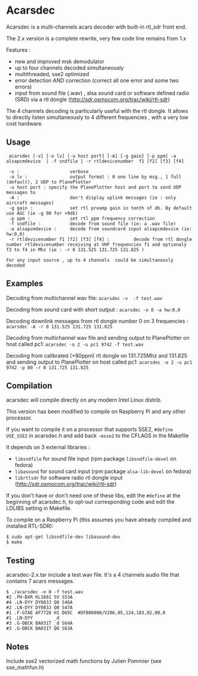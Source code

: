 Acarsdec
========

Acarsdec is a multi-channels acars decoder with built-in rtl_sdr front end.

The 2.x version is a complete rewrite, very few code line remains from 1.x

Features :

 - new and improved msk demodulator
 - up to four channels decoded simultaneously
 - multithreaded, sse2 optimized 
 - error detection AND correction (correct all one error and some two errors)
 - input from sound file (.wav) , alsa sound card or software defined radio (SRD) via a rtl dongle (http://sdr.osmocom.org/trac/wiki/rtl-sdr) 

The 4 channels decoding is particularly useful with the rtl dongle. It allows to directly listen simultaneously to 4 different frequencies , with a very low cost hardware.


Usage
-----
```
 acarsdec [-v] [-o lv] [-u host port] [-A] [-g gain] [-p ppm] -a alsapcmdevice  | -f sndfile | -r rtldevicenumber  f1 [f2] [f3] [f4]

 -v :                   verbose
 -o lv :                output format : 0 one line by msg., 1 full (default), 2 UDP to PlanePlotter
 -u host port : specify the PlanePlotter host and port to send UDP messages to
 -A :                   don't display uplink messages (ie : only aircraft messages)
 -g gain :              set rtl preamp gain in tenth of db. By default use AGC (ie -g 90 for +9db)
 -p ppm :               set rtl ppm frequency correction
 -f sndfile :           decode from sound file (ie: a .wav file)
 -a alsapcmdevice :     decode from soundcard input alsapcmdevice (ie: hw:0,0)
 -r rtldevicenumber f1 [f2] [f3] [f4] :         decode from rtl dongle number rtldevicenumber receiving at VHF frequencies f1 and optionaly f2 to f4 in Mhz (ie : -r 0 131.525 131.725 131.825 )

For any input source , up to 4 channels  could be simultanously decoded
```

Examples
--------

Decoding from multichannel wav file:
```acarsdec -v  -f test.wav```

Decoding from sound card with short output :
```acarsdec -o 0 -a hw:0,0```

Decoding downlink messages from rtl dongle number 0 on 3 frequencies :
```acarsdec -A -r 0 131.525 131.725 131.825```

Decoding from multichannel wav file and sending output to PlanePlotter on host called pc1:
```acarsdec -o 2 -u pc1 9742 -f test.wav```

Decoding from calibrated (+80ppm) rtl dongle on 131.725Mhz and 131.825 and sending output to PlanePlotter on host called pc1:
```acarsdec -o 2 -u pc1 9742 -p 80 -r 0 131.725 131.825```


Compilation
-----------

acarsdec will compile directly on any modern Intel Linux distrib.

This version has been modified to compile on Raspberry Pi and any other processor.

If you want to compile it on a processor that supports SSE2, ```#define USE_SSE2``` in acarsdec.h and add back ```-msse2``` to the CFLAGS in the Makefile

It depends on 3 external libraries :
 - ```libsndfile``` for sound file input (rpm package ```libsndfile-devel``` on fedora)
 - ```libasound```  for sound card input (rpm package ```alsa-lib-devel``` on fedora)
 - ```librtlsdr``` for software radio rtl dongle input (http://sdr.osmocom.org/trac/wiki/rtl-sdr)

If you don't have or don't need one of these libs, edit the ```#define``` at the beginning of acarsdec.h, to opt-out corresponding code and edit the LDLIBS setting in Makefile.

To compile on a Raspberry Pi (this assumes you have already compiled and installed RTL-SDR):
```
$ sudo apt-get libsndfile-dev libasound-dev
$ make
```

Testing
-------

acarsdec-2.x.tar include a test.wav file. It's a 4 channels audio file that contains 7 acars messages.

```
$ ./acarsdec -o 0 -f test.wav
#2 .PH-BXR KL1681 5V S53A  
#4 .LN-DYY DY083J Q0 S46A  
#2 .LN-DYY DY083J Q0 S47A  
#1 .F-GTAE AF7728 H1 D65C  #DFB00000/V206,05,124,183,02,00,0
#1 .LN-DYY        _d       
#3 .G-DBCK BA031T _d S64A  
#3 .G-DBCK BA031T Q0 S63A  
```

Notes 
-----
Include sse2 vectorized math functions by Julien Pommier (see sse_mathfun.h)
